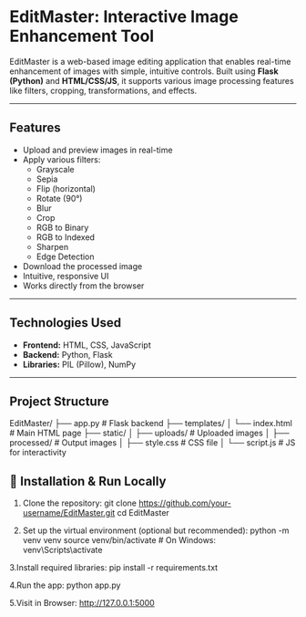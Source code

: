 # EditMaster: Interactive Image Enhancement Tool

EditMaster is a web-based image editing application that enables real-time enhancement of images with simple, intuitive controls. Built using **Flask (Python)** and **HTML/CSS/JS**, it supports various image processing features like filters, cropping, transformations, and effects.

---

##  Features

- Upload and preview images in real-time  
- Apply various filters:
  - Grayscale
  - Sepia
  - Flip (horizontal)
  - Rotate (90°)
  - Blur
  - Crop
  - RGB to Binary
  - RGB to Indexed
  - Sharpen
  - Edge Detection
- Download the processed image
- Intuitive, responsive UI
- Works directly from the browser

---

##  Technologies Used

- **Frontend:** HTML, CSS, JavaScript
- **Backend:** Python, Flask
- **Libraries:** PIL (Pillow), NumPy

---

##  Project Structure

EditMaster/
├── app.py # Flask backend
├── templates/
│ └── index.html # Main HTML page
├── static/
│ ├── uploads/ # Uploaded images
│ ├── processed/ # Output images
│ ├── style.css # CSS file
│ └── script.js # JS for interactivity

## 🔧 Installation & Run Locally

1. Clone the repository:
   git clone https://github.com/your-username/EditMaster.git
   cd EditMaster

2. Set up the virtual environment (optional but recommended):
   python -m venv venv
   source venv/bin/activate  # On Windows: venv\Scripts\activate

3.Install required libraries:
  pip install -r requirements.txt

4.Run the app:
  python app.py

5.Visit in Browser:
   http://127.0.0.1:5000

